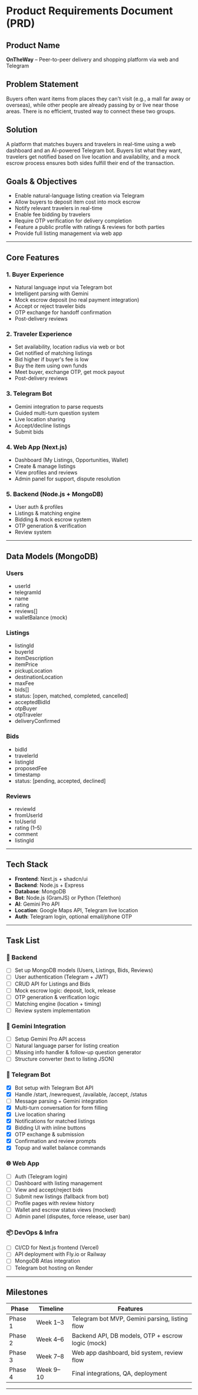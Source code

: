 # Product Requirements Document (PRD)

## Product Name

**OnTheWay** – Peer-to-peer delivery and shopping platform via web and Telegram

## Problem Statement

Buyers often want items from places they can't visit (e.g., a mall far away or overseas), while other people are already passing by or live near those areas. There is no efficient, trusted way to connect these two groups.

## Solution

A platform that matches buyers and travelers in real-time using a web dashboard and an AI-powered Telegram bot. Buyers list what they want, travelers get notified based on live location and availability, and a mock escrow process ensures both sides fulfill their end of the transaction.

## Goals & Objectives

- Enable natural-language listing creation via Telegram
- Allow buyers to deposit item cost into mock escrow
- Notify relevant travelers in real-time
- Enable fee bidding by travelers
- Require OTP verification for delivery completion
- Feature a public profile with ratings & reviews for both parties
- Provide full listing management via web app

---

## Core Features

### 1. **Buyer Experience**

- Natural language input via Telegram bot
- Intelligent parsing with Gemini
- Mock escrow deposit (no real payment integration)
- Accept or reject traveler bids
- OTP exchange for handoff confirmation
- Post-delivery reviews

### 2. **Traveler Experience**

- Set availability, location radius via web or bot
- Get notified of matching listings
- Bid higher if buyer's fee is low
- Buy the item using own funds
- Meet buyer, exchange OTP, get mock payout
- Post-delivery reviews

### 3. **Telegram Bot**

- Gemini integration to parse requests
- Guided multi-turn question system
- Live location sharing
- Accept/decline listings
- Submit bids

### 4. **Web App (Next.js)**

- Dashboard (My Listings, Opportunities, Wallet)
- Create & manage listings
- View profiles and reviews
- Admin panel for support, dispute resolution

### 5. **Backend (Node.js + MongoDB)**

- User auth & profiles
- Listings & matching engine
- Bidding & mock escrow system
- OTP generation & verification
- Review system

---

## Data Models (MongoDB)

### Users

- userId
- telegramId
- name
- rating
- reviews[]
- walletBalance (mock)

### Listings

- listingId
- buyerId
- itemDescription
- itemPrice
- pickupLocation
- destinationLocation
- maxFee
- bids[]
- status: [open, matched, completed, cancelled]
- acceptedBidId
- otpBuyer
- otpTraveler
- deliveryConfirmed

### Bids

- bidId
- travelerId
- listingId
- proposedFee
- timestamp
- status: [pending, accepted, declined]

### Reviews

- reviewId
- fromUserId
- toUserId
- rating (1–5)
- comment
- listingId

---

## Tech Stack

- **Frontend**: Next.js + shadcn/ui
- **Backend**: Node.js + Express
- **Database**: MongoDB
- **Bot**: Node.js (GramJS) or Python (Telethon)
- **AI**: Gemini Pro API
- **Location**: Google Maps API, Telegram live location
- **Auth**: Telegram login, optional email/phone OTP

---

## Task List

### 🔧 Backend

- [ ] Set up MongoDB models (Users, Listings, Bids, Reviews)
- [ ] User authentication (Telegram + JWT)
- [ ] CRUD API for Listings and Bids
- [ ] Mock escrow logic: deposit, lock, release
- [ ] OTP generation & verification logic
- [ ] Matching engine (location + timing)
- [ ] Review system implementation

### 🧠 Gemini Integration

- [ ] Setup Gemini Pro API access
- [ ] Natural language parser for listing creation
- [ ] Missing info handler & follow-up question generator
- [ ] Structure converter (text to listing JSON)

### 🤖 Telegram Bot

- [x] Bot setup with Telegram Bot API
- [x] Handle /start, /newrequest, /available, /accept, /status
- [ ] Message parsing + Gemini integration
- [x] Multi-turn conversation for form filling
- [x] Live location sharing
- [x] Notifications for matched listings
- [x] Bidding UI with inline buttons
- [x] OTP exchange & submission
- [x] Confirmation and review prompts
- [x] Topup and wallet balance commands

### 🌐 Web App

- [ ] Auth (Telegram login)
- [ ] Dashboard with listing management
- [ ] View and accept/reject bids
- [ ] Submit new listings (fallback from bot)
- [ ] Profile pages with review history
- [ ] Wallet and escrow status views (mocked)
- [ ] Admin panel (disputes, force release, user ban)

### 📦 DevOps & Infra

- [ ] CI/CD for Next.js frontend (Vercel)
- [ ] API deployment with Fly.io or Railway
- [ ] MongoDB Atlas integration
- [ ] Telegram bot hosting on Render

---

## Milestones

| Phase   | Timeline  | Features                                          |
| ------- | --------- | ------------------------------------------------- |
| Phase 1 | Week 1–3  | Telegram bot MVP, Gemini parsing, listing flow    |
| Phase 2 | Week 4–6  | Backend API, DB models, OTP + escrow logic (mock) |
| Phase 3 | Week 7–8  | Web app dashboard, bid system, review flow        |
| Phase 4 | Week 9–10 | Final integrations, QA, deployment                |

---
